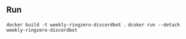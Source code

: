 ## Run
`docker build -t weekly-ringzero-discordbot .`
`dcoker run --detach weekly-ringzero-discordbot`
